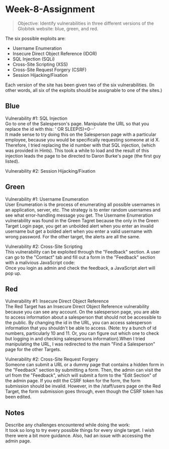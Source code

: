 # Week-8-Assignment

> Objective: Identify vulnerabilities in three different versions of the Globitek website: blue, green, and red.

The six possible exploits are:
* Username Enumeration
* Insecure Direct Object Reference (IDOR)
* SQL Injection (SQLi)
* Cross-Site Scripting (XSS)
* Cross-Site Request Forgery (CSRF)
* Session Hijacking/Fixation

Each version of the site has been given two of the six vulnerabilities. (In other words, all six of the exploits should be assignable to one of the sites.)

## Blue

Vulnerability #1: SQL Injection  
Go to one of the Salesperson's page. Manipulate the URL so that you replace the id with this: ' OR SLEEP(5)=0--'  
It made sense to try doing this on the Salesperson page with a particular employee, because you would be specifically requesting someone at id X. Therefore, I tried replacing the id number with that SQL injection, (which was provided in Hints). This took a while to load and the result of this injection leads the page to be directed to Daron Burke's page (the first guy listed). 

Vulnerability #2: Session Hijacking/Fixation  



## Green

Vulnerability #1: Username Enumeration  
User Enumeration is the process of enumerating all possible usernames in an application, server, etc. The strategy is to enter random usernames and see what error-handling message you get. The Username Enumeration vulnerability was found in the Green Tagret because the only in the Green Target Login page, you get an unbolded alert when you enter an invalid username but get a bolded alert when you enter a valid username with wrong password. For the other target, the alerts are all the same.   

Vulnerability #2: Cross-Site Scripting  
This vulnerability can be exploited through the "Feedback" section. A user can go to the "Contact" tab and fill out a form in the "Feedback" section with a malivious JavaScript code: <script>alert('Mallory found the XSS!');</script>  
Once you login as admin and check the feedback, a JavaScript alert will pop up. 


## Red

Vulnerability #1: Insecure Direct Object Reference  
The Red Target has an Insecure Direct Object Reference vulnerability because you can see any account. On the salesperson page, you are able to access information about a salesperson that should not be accessible to the public. By changing the id in the URL, you can access salesperson information that you shouldn't be able to access. (Note: try a bunch of id numbers, particularly 10 and 11. Or, you can figure out which one to check but logging in and checking salespersons information).When I tried manipulating the URL, I was redirected to the main "Find a Salesperson" page for the other Targets.  

Vulnerability #2: Cross-Site Request Forgery  
Someone can submit a URL or a dummy page that contains a hidden form in the "Feedback" section by submitting a form. Then, the admin can visit the url from the "Feedback", which will submit a form to the "Edit Section" of the admin page. 
If you edit the CSRF token for the form, the form submission should be invalid. However, in the /staff/users page on the Red Target, the form submission goes through, even though the CSRF token has been edited. 


## Notes

Describe any challenges encountered while doing the work:  
It took so long to try every possible things for every single target. I wish there were a bit more guidance. Also, had an issue with accessing the admin page. 

